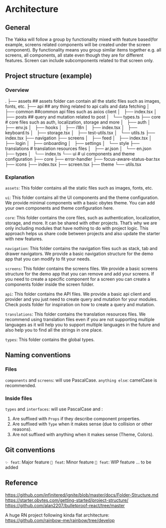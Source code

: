 # Architecture

## General

The Yakka will follow a group by functionality mixed with feature based(for example, screens related components will be created under the screen component). By functionality means you group similar items together e.g. all screens, all components, all state even though they are for different features. Screen can include subcomponents related to that screen only.

## Project structure (example)

### Overview

.
├── assets ## assets folder can contain all the static files such as images, fonts, etc.
├── api ## any thing related to api calls and data fetching
│   ├── common ##common api files such as axios client
│   ├── index.tsx
│   ├── posts ## query and mutation related to post
│   └── types.ts
├── core # core files such as auth, localization, storage and more
│   ├── auth
│   ├── env.js
│   ├── hooks
│   ├── i18n
│   ├── index.tsx
│   ├── keyboard.ts
│   ├── storage.tsx
│   ├── test-utils.tsx
│   └── utils.ts
├── index.tsx
├── navigation
├── screens
│   ├── feed
│   ├── index.tsx
│   ├── login
│   ├── onboarding
│   ├── settings
│   └── style
├── translations # translation resources files
│   ├── ar.json
│   └── en.json
├── types
│   └── index.ts
└── ui # ui components and theme configuration
├── core
├── error-handler
├── focus-aware-status-bar.tsx
├── icons
├── index.tsx
├── screen.tsx
├── theme
└── utils.tsx

### Explanation

`assets`: This folder contains all the static files such as images, fonts, etc.

`ui`: This folder contains all the UI components and the theme configuration. We provide minimal components with a basic obytes theme. You can add your own components and theme configuration here.

`core`: This folder contains the core files, such as authentication, localization, storage, and more. It can be shared with other projects. That’s why we are only including modules that have nothing to do with project logic. This approach helps us share code between projects and also update the starter with new features.

`navigation`: This folder contains the navigation files such as stack, tab and drawer navigators. We provide a basic navigation structure for the demo app that you can modify to fit your needs.

`screens`: This folder contains the screens files. We provide a basic screens structure for the demo app that you can remove and add your screens. If you need to create a specific component for a screen you can create a components folder inside the screen folder.

`api`: This folder contains the API files. We provide a basic api client and provider and you just need to create query and mutation for your modules. Check posts folder for inspiration on how to create a query and mutation.

`translations`: This folder contains the translation resources files. We recommend using translation files even if you are not supporting multiple languages as it will help you to support multiple languages in the future and also help you to find all the strings in one place.

`types`: This folder contains the global types.

## Naming conventions

### Files

`components` and `screens`: will use PascalCase.
`anything else`: camelCase is recommended.

### Inside files

`types` and `interfaces`: will use PascalCase and :

1. Are suffixed with `Props` if they describe component properties.
2. Are suffixed with `Type` when it makes sense (due to collision or other reasons).
3. Are not suffixed with anything when it makes sense (Theme, Colors).

## Git conventions

`✨ feat`: Major feature
`🌱 feat`: Minor feature
`🚧 feat`: WIP feature
... to be added

## Reference

https://github.com/infinitered/ignite/blob/master/docs/Folder-Structure.md
https://starter.obytes.com/getting-started/project-structure/
https://github.com/alan2207/bulletproof-react/tree/master

A huge RN project following kinda flat architecture: https://github.com/rainbow-me/rainbow/tree/develop
